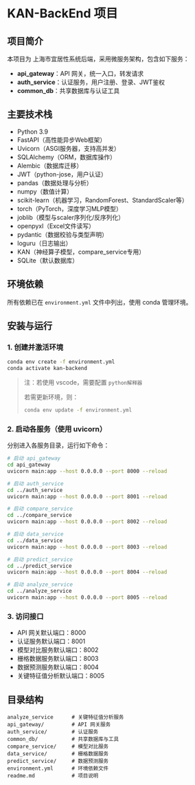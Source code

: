# KAN-BackEnd 项目

## 项目简介
本项目为 上海市宜居性系统后端，采用微服务架构，包含如下服务：
- **api_gateway**：API 网关，统一入口，转发请求
- **auth_service**：认证服务，用户注册、登录、JWT鉴权
- **common_db**：共享数据库与认证工具

## 主要技术栈
- Python 3.9
- FastAPI（高性能异步Web框架）
- Uvicorn（ASGI服务器，支持高并发）
- SQLAlchemy（ORM，数据库操作）
- Alembic（数据库迁移）
- JWT（python-jose，用户认证）
- pandas（数据处理与分析）
- numpy（数值计算）
- scikit-learn（机器学习，RandomForest、StandardScaler等）
- torch（PyTorch，深度学习MLP模型）
- joblib（模型与scaler序列化/反序列化）
- openpyxl（Excel文件读写）
- pydantic（数据校验与类型声明）
- loguru（日志输出）
- KAN（神经算子模型，compare_service专用）
- SQLite（默认数据库）

## 环境依赖
所有依赖已在 `environment.yml` 文件中列出，使用 conda 管理环境。

## 安装与运行

### 1. 创建并激活环境
```bash
conda env create -f environment.yml
conda activate kan-backend
```
> 注：若使用 vscode，需要配置 `python解释器`
>
> 若需更新环境，则：
>
> ```bash
> conda env update -f environment.yml
> ```

### 2. 启动各服务（使用 uvicorn）
分别进入各服务目录，运行如下命令：

```bash
# 启动 api_gateway
cd api_gateway
uvicorn main:app --host 0.0.0.0 --port 8000 --reload

# 启动 auth_service
cd ../auth_service
uvicorn main:app --host 0.0.0.0 --port 8001 --reload

# 启动 compare_service
cd ../compare_service
uvicorn main:app --host 0.0.0.0 --port 8002 --reload

# 启动 data_service
cd ../data_service
uvicorn main:app --host 0.0.0.0 --port 8003 --reload

# 启动 predict_service
cd ../predict_service
uvicorn main:app --host 0.0.0.0 --port 8004 --reload

# 启动 analyze_service
cd ../analyze_service
uvicorn main:app --host 0.0.0.0 --port 8005 --reload

```

### 3. 访问接口
- API 网关默认端口：8000
- 认证服务默认端口：8001
- 模型对比服务默认端口：8002
- 栅格数据服务默认端口：8003
- 数据预测服务默认端口：8004
- 关键特征值分析默认端口：8005

## 目录结构
```
analyze_service      # 关键特征值分析服务
api_gateway/         # API 网关服务
auth_service/        # 认证服务
common_db/           # 共享数据库与工具
compare_service/     # 模型对比服务
data_service/        # 栅格数据服务
predict_service/     # 数据预测服务
environment.yml      # 环境依赖文件
readme.md            # 项目说明
```


